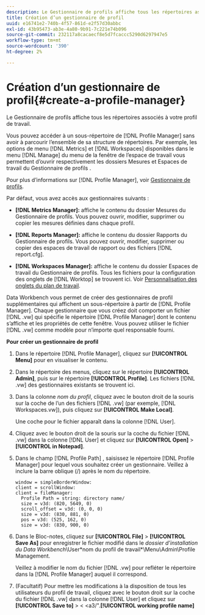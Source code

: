 ```yaml
---
description: Le Gestionnaire de profils affiche tous les répertoires associés à votre profil de travail.
title: Création d’un gestionnaire de profil
uuid: e16741e2-740b-4f57-861d-e2f57d30abbc
exl-id: 43b95473-ab3e-4a80-9b91-7c221e74b096
source-git-commit: 232117a8cacaecf8e5d7fcaccc5290d6297947e5
workflow-type: tm+mt
source-wordcount: '390'
ht-degree: 2%

---
```


# Création d’un gestionnaire de profil{#create-a-profile-manager}

Le Gestionnaire de profils affiche tous les répertoires associés à votre profil de travail.

Vous pouvez accéder à un sous-répertoire de [!DNL Profile Manager] sans avoir à parcourir l’ensemble de sa structure de répertoires. Par exemple, les options de menu [!DNL Metrics] et [!DNL Workspaces] disponibles dans le menu [!DNL Manage] du menu de la fenêtre de l’espace de travail vous permettent d’ouvrir respectivement les dossiers Mesures et Espaces de travail du Gestionnaire de profils .

Pour plus d’informations sur [!DNL Profile Manager], voir [Gestionnaire de profils](https://experienceleague.adobe.com/docs/data-workbench/using/client/ui-analysis-features/cstm-prof-files-mgrs/c-new-prof-mgrs.html).

Par défaut, vous avez accès aux gestionnaires suivants :

* **[!DNL Metrics Manager]:** affiche le contenu du dossier Mesures du Gestionnaire de profils. Vous pouvez ouvrir, modifier, supprimer ou copier les mesures définies dans chaque profil.
* **[!DNL Reports Manager]:** affiche le contenu du dossier Rapports du Gestionnaire de profils. Vous pouvez ouvrir, modifier, supprimer ou copier des espaces de travail de rapport ou des fichiers [!DNL report.cfg].

* **[!DNL Workspaces Manager]:** affiche le contenu du dossier Espaces de travail du Gestionnaire de profils. Tous les fichiers pour la configuration des onglets de [!DNL Worktop] se trouvent ici. Voir [Personnalisation des onglets du plan de travail](../../../../home/c-get-started/c-intf-anlys-ftrs/c-cstm-wktp-tabs/c-cstm-wktp-tabs.md).

Data Workbench vous permet de créer des gestionnaires de profil supplémentaires qui affichent un sous-répertoire à partir de [!DNL Profile Manager]. Chaque gestionnaire que vous créez doit comporter un fichier [!DNL .vw] qui spécifie le répertoire [!DNL Profile Manager] dont le contenu s’affiche et les propriétés de cette fenêtre. Vous pouvez utiliser le fichier [!DNL .vw] comme modèle pour n’importe quel responsable fourni.

**Pour créer un gestionnaire de profil**

1. Dans le répertoire [!DNL Profile Manager], cliquez sur **[!UICONTROL Menu]** pour en visualiser le contenu.
1. Dans le répertoire des menus, cliquez sur le répertoire **[!UICONTROL Admin]**, puis sur le répertoire **[!UICONTROL Profile]**. Les fichiers [!DNL .vw] des gestionnaires existants se trouvent ici.
1. Dans la colonne *nom du profil*, cliquez avec le bouton droit de la souris sur la coche de l’un des fichiers [!DNL .vw] (par exemple, [!DNL Workspaces.vw]), puis cliquez sur **[!UICONTROL Make Local]**.

   Une coche pour le fichier apparaît dans la colonne [!DNL User].

1. Cliquez avec le bouton droit de la souris sur la coche du fichier [!DNL .vw] dans la colonne [!DNL User] et cliquez sur **[!UICONTROL Open]** > **[!UICONTROL in Notepad]**.
1. Dans le champ [!DNL Profile Path] , saisissez le répertoire [!DNL Profile Manager] pour lequel vous souhaitez créer un gestionnaire. Veillez à inclure la barre oblique (/) après le nom du répertoire.

   ```
   window = simpleBorderWindow:
   client = scrollWindow: 
   client = fileManager:
     Profile Path = string: directory name/
     size = v3d: (820, 5649, 0)
     scroll_offset = v3d: (0, 0, 0)
     size = v3d: (830, 881, 0)
     pos = v3d: (525, 162, 0)
     size = v3d: (830, 900, 0)
   ```

1. Dans le Bloc-notes, cliquez sur **[!UICONTROL File]** > **[!UICONTROL Save As]** pour enregistrer le fichier modifié dans le *dossier d’installation du Data Workbench*\User\*nom du profil de travail*\Menu\Admin\Profile Management.

   Veillez à modifier le nom du fichier [!DNL .vw] pour refléter le répertoire dans la [!DNL Profile Manager] auquel il correspond.

1. (Facultatif) Pour mettre les modifications à la disposition de tous les utilisateurs du profil de travail, cliquez avec le bouton droit sur la coche du fichier [!DNL .vw] dans la colonne [!DNL User] et cliquez sur **[!UICONTROL Save to]** > &lt; &lt;a3/&quot;.**[!UICONTROL working profile name]**
